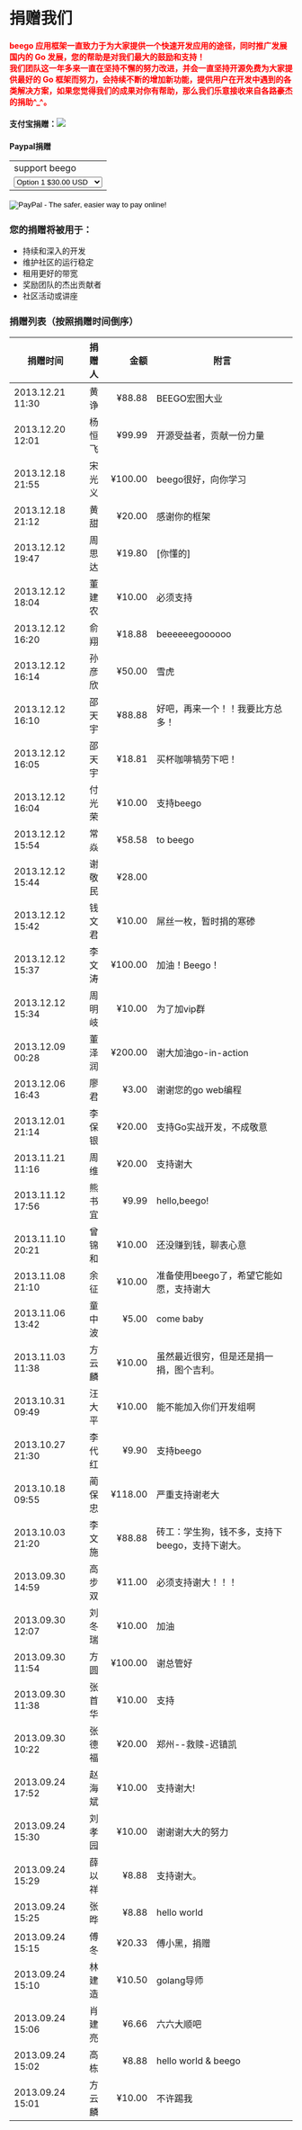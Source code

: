 # 捐赠我们

<h4>
	<b><font color="red">
		beego 应用框架一直致力于为大家提供一个快速开发应用的途径，同时推广发展国内的 Go 发展，您的帮助是对我们最大的鼓励和支持！<br>
		我们团队这一年多来一直在坚持不懈的努力改进，并会一直坚持开源免费为大家提供最好的 Go 框架而努力，会持续不断的增加新功能，提供用户在开发中遇到的各类解决方案，如果您觉得我们的成果对你有帮助，那么我们乐意接收来自各路豪杰的捐助^_^。
	</font></b>
</h4>

<h4>	
	<b>支付宝捐赠</b>：<a href="http://me.alipay.com/astaxie" target="_blank"><img src="/static/img/alipay.png"></a>
</h4>

<h4>	
	<b>Paypal捐赠</b>
	<p>
		<form action="https://www.paypal.com/cgi-bin/webscr" method="post" target="_blank">
			<input type="hidden" name="cmd" value="_s-xclick">
			<input type="hidden" name="hosted_button_id" value="SRG4CAN6L6HYU">
			<table>
			<tr><td><input type="hidden" name="on0" value="support beego">support beego</td></tr><tr><td><select name="os0">
				<option value="Option 1">Option 1 $30.00 USD</option>
				<option value="Option 2">Option 2 $50.00 USD</option>
				<option value="Option 3">Option 3 $100.00 USD</option>
				<option value="Option 4">Option 4 $500.00 USD</option>
			</select> </td></tr>
			</table>
			<input type="hidden" name="currency_code" value="USD">
			<input type="image" src="https://www.paypal.com/en_US/i/btn/btn_donateCC_LG.gif" border="0" name="submit" alt="PayPal - The safer, easier way to pay online!">
			<img alt="" border="0" src="https://www.paypalobjects.com/en_US/i/scr/pixel.gif" width="1" height="1">
		</form>
	</p>
</h4>

### 您的捐赠将被用于：

- 持续和深入的开发
- 维护社区的运行稳定
- 租用更好的带宽
- 奖励团队的杰出贡献者
- 社区活动或讲座

### 捐赠列表（按照捐赠时间倒序）

| 捐赠时间          | 捐赠人     | 金额      | 附言                     |
| ---------------- |:---------:| --------:| ----------------------- |
| 2013.12.21 11:30 | 黄诤       | ¥88.88  |   BEEGO宏图大业          |
| 2013.12.20 12:01 | 杨恒飞     | ¥99.99   |   开源受益者，贡献一份力量  |
| 2013.12.18 21:55 | 宋光义     | ¥100.00  |   beego很好，向你学习     |
| 2013.12.18 21:12 | 黄甜      | ¥20.00  |   感谢你的框架             |
| 2013.12.12 19:47 | 周思达     | ¥19.80  |   [你懂的]                |
| 2013.12.12 18:04 | 董建农     | ¥10.00  |   必须支持                |
| 2013.12.12 16:20 | 俞翔       | ¥18.88  |   beeeeeegoooooo         |
| 2013.12.12 16:14 | 孙彦欣       | ¥50.00  |   雪虎                  |
| 2013.12.12 16:10 | 邵天宇       | ¥88.88  |   好吧，再来一个！！我要比方总多！|
| 2013.12.12 16:05 | 邵天宇       | ¥18.81  |   买杯咖啡犒劳下吧！      |
| 2013.12.12 16:04 | 付光荣       | ¥10.00  |   支持beego             |	
| 2013.12.12 15:54 | 常焱       | ¥58.58  |   to beego               |
| 2013.12.12 15:44 | 谢敬民     | ¥28.00  |                          |
| 2013.12.12 15:42 | 钱文君     | ¥10.00  | 屌丝一枚，暂时捐的寒碜      |
| 2013.12.12 15:37 | 李文涛     | ¥100.00  | 加油！Beego！            |
| 2013.12.12 15:34 | 周明岐     | ¥10.00   | 为了加vip群              |
| 2013.12.09 00:28 | 董泽润     | ¥200.00  | 谢大加油go-in-action     |
| 2013.12.06 16:43 | 廖君       | ¥3.00    | 谢谢您的go web编程       |
| 2013.12.01 21:14 | 李保银     | ¥20.00    | 支持Go实战开发，不成敬意  |
| 2013.11.21 11:16 | 周维       | ¥20.00    | 支持谢大                |
| 2013.11.12 17:56 | 熊书宜     | ¥9.99    | hello,beego!           |
| 2013.11.10 20:21 | 曾锦和     | ¥10.00    | 还没赚到钱，聊表心意      |
| 2013.11.08 21:10 | 余征       | ¥10.00    | 准备使用beego了，希望它能如愿，支持谢大|
| 2013.11.06 13:42 | 童中波     | ¥5.00    | come baby               |
| 2013.11.03 11:38 | 方云麟     | ¥10.00   | 虽然最近很穷，但是还是捐一捐，图个吉利。     |
| 2013.10.31 09:49 | 汪大平     | ¥10.00   | 能不能加入你们开发组啊     |
| 2013.10.27 21:30 | 李代红     | ¥9.90    | 支持beego               |
| 2013.10.18 09:55 | 蔺保忠     | ¥118.00  | 严重支持谢老大            |
| 2013.10.03 21:20 | 李文施     | ¥88.88   | 砖工：学生狗，钱不多，支持下beego，支持下谢大。|
| 2013.09.30 14:59 | 高步双     | ¥11.00   | 必须支持谢大！！！         |
| 2013.09.30 12:07 | 刘冬瑞     | ¥10.00   | 加油                     |
| 2013.09.30 11:54 | 方圆       | ¥100.00  | 谢总管好                 |
| 2013.09.30 11:38 | 张首华     | ¥10.00   | 支持                     |
| 2013.09.30 10:22 | 张德福     | ¥20.00   | 郑州--救赎-迟镇凯          |
| 2013.09.24 17:52 | 赵海斌     | ¥10.00   | 支持谢大!                 |
| 2013.09.24 15:30 | 刘孝园     | ¥10.00   | 谢谢谢大大的努力           |
| 2013.09.24 15:29 | 薛以祥     | ¥8.88    | 支持谢大。                |
| 2013.09.24 15:25 | 张晔       | ¥8.88    | hello world             |
| 2013.09.24 15:15 | 傅冬       | ¥20.33   | 傅小黑，捐赠              |
| 2013.09.24 15:10 | 林建造     | ¥10.50   | golang导师               |
| 2013.09.24 15:06 | 肖建亮     | ¥6.66    | 六六大顺吧                |
| 2013.09.24 15:02 | 高栋       | ¥8.88    | hello world & beego     |
| 2013.09.24 15:01 | 方云麟     | ¥10.00   | 不许踢我                  |
